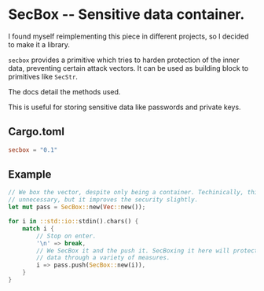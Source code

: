 # SecBox -- Sensitive data container.

I found myself reimplementing this piece in different projects, so I decided to
make it a library.

`secbox` provides a primitive which tries to harden protection of the inner
data, preventing certain attack vectors. It can be used as building block to
primitives like `SecStr`.

The docs detail the methods used.

This is useful for storing sensitive data like passwords and private keys.

## Cargo.toml

```toml
secbox = "0.1"
```

## Example

```rust
// We box the vector, despite only being a container. Techinically, this is
// unnecessary, but it improves the security slightly.
let mut pass = SecBox::new(Vec::new());

for i in ::std::io::stdin().chars() {
    match i {
        // Stop on enter.
        '\n' => break,
        // We SecBox it and the push it. SecBoxing it here will protect the
        // data through a variety of measures.
        i => pass.push(SecBox::new(i)),
    }
}
```
